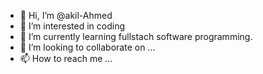 - 👋 Hi, I’m @akil-Ahmed
- 👀 I’m interested in coding
- 🌱 I’m currently learning fullstach software programming.
- 💞️ I’m looking to collaborate on ...
- 📫 How to reach me ...

<!---
akil-future/akil-future is a ✨ special ✨ repository because its `README.md` (this file) appears on your GitHub profile.
You can click the Preview link to take a look at your changes.
--->
